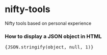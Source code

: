 # nifty-tools
Nifty tools based on personal experience

### How to display a JSON object in HTML 
<pre>{JSON.stringify(object, null, 1)}</pre>

